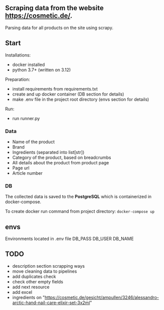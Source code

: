 ## Scraping data from the website https://cosmetic.de/.
Parsing data for all products on the site using scrapy.

## Start
Installations:
- docker installed
- python 3.7+ (written on 3.12)

Preparation:
- install requirements from requirements.txt
- create and up docker container (DB section for details)
- make .env file in the project root directory (envs section for details)

Run:
- run runner.py

### Data
- Name of the product
- Brand
- Ingredients (separated into list[str])
- Category of the product, based on breadcrumbs
- All details about the product from product page 
- Page url
- Article number

### DB
The collected data is saved to the **PostgreSQL** which is containerized in docker-compose.

To create docker run command from project directory:
`docker-compose up`

## envs
Environments located in .env file
DB_PASS
DB_USER
DB_NAME

## TODO
- description section scrapping ways
- move cleaning data to pipelines
- add duplicates check
- check other empty fields
- add next resource
- add excel
- ingredients on "https://cosmetic.de/gesicht/ampullen/3246/alessandro-arctic-hand-nail-care-elixir-set-3x2ml"